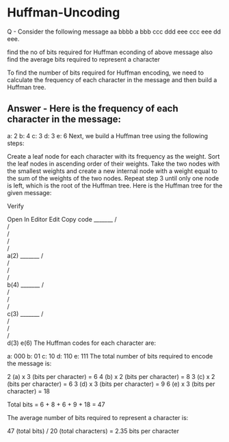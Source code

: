 # Huffman-Uncoding
Q - Consider the following message aa bbbb a bbb ccc ddd eee ccc eee dd eee.

find the no of bits required for Huffman econding of above message also find the average bits required to represent a character

To find the number of bits required for Huffman encoding, we need to calculate the frequency of each character in the message and then build a Huffman tree.

## Answer - Here is the frequency of each character in the message:

a: 2
b: 4
c: 3
d: 3
e: 6
Next, we build a Huffman tree using the following steps:

Create a leaf node for each character with its frequency as the weight.
Sort the leaf nodes in ascending order of their weights.
Take the two nodes with the smallest weights and create a new internal node with a weight equal to the sum of the weights of the two nodes.
Repeat step 3 until only one node is left, which is the root of the Huffman tree.
Here is the Huffman tree for the given message:


Verify

Open In Editor
Edit
Copy code
        _______
       /        \
      /          \
     /            \
    /              \
   /                \
  a(2)              _______
                     /        \
                    /          \
                   /            \
                  /              \
                 b(4)            _______
                                  /        \
                                 /          \
                                /            \
                               /              \
                              c(3)            _______
                                               /        \
                                              /          \
                                             /            \
                                            /              \
                                           d(3)            e(6)
The Huffman codes for each character are:

a: 000
b: 01
c: 10
d: 110
e: 111
The total number of bits required to encode the message is:

2 (a) x 3 (bits per character) = 6 4 (b) x 2 (bits per character) = 8 3 (c) x 2 (bits per character) = 6 3 (d) x 3 (bits per character) = 9 6 (e) x 3 (bits per character) = 18

Total bits = 6 + 8 + 6 + 9 + 18 = 47

The average number of bits required to represent a character is:

47 (total bits) / 20 (total characters) = 2.35 bits per character
